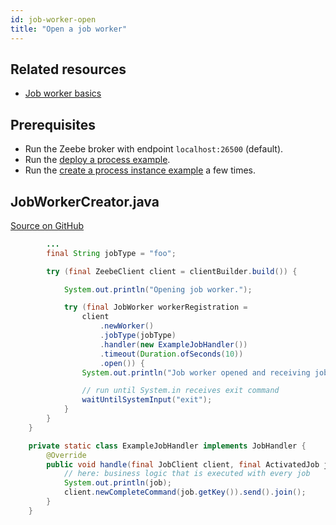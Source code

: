 ```yaml
---
id: job-worker-open
title: "Open a job worker"
---
```


## Related resources

- [Job worker basics](/product-manuals/concepts/job-workers.md)

## Prerequisites

- Run the Zeebe broker with endpoint `localhost:26500` (default).
- Run the [deploy a process example](process-deploy.md).
- Run the [create a process instance example](process-instance-create.md) a few times.

## JobWorkerCreator.java

[Source on GitHub](https://github.com/camunda-cloud/zeebe/tree/develop/samples/src/main/java/io/camunda/zeebe/example/job/JobWorkerCreator.java)

```java
        ...
        final String jobType = "foo";

        try (final ZeebeClient client = clientBuilder.build()) {

            System.out.println("Opening job worker.");

            try (final JobWorker workerRegistration =
                client
                    .newWorker()
                    .jobType(jobType)
                    .handler(new ExampleJobHandler())
                    .timeout(Duration.ofSeconds(10))
                    .open()) {
                System.out.println("Job worker opened and receiving jobs.");

                // run until System.in receives exit command
                waitUntilSystemInput("exit");
            }
        }
    }

    private static class ExampleJobHandler implements JobHandler {
        @Override
        public void handle(final JobClient client, final ActivatedJob job) {
            // here: business logic that is executed with every job
            System.out.println(job);
            client.newCompleteCommand(job.getKey()).send().join();
        }
    }
```
